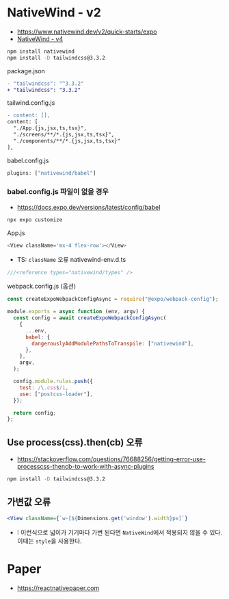 # NativeWind - v2
* https://www.nativewind.dev/v2/quick-starts/expo
* [NativeWind - v4](https://www.nativewind.dev/getting-started/expo-router)
```sh
npm install nativewind
npm install -D tailwindcss@3.3.2
```

package.json
```diff
- "tailwindcss": "^3.3.2"
+ "tailwindcss": "3.3.2"
```

tailwind.config.js
```diff
- content: [],
content: [
  "./App.{js,jsx,ts,tsx}",
  "./screens/**/*.{js,jsx,ts,tsx}",
  "./components/**/*.{js,jsx,ts,tsx}"
],
```

babel.config.js
```js
plugins: ["nativewind/babel"]
```

### babel.config.js 파일이 없을 경우
* https://docs.expo.dev/versions/latest/config/babel
```sh
npx expo customize
```

App.js
```js
<View className='mx-4 flex-row'></View>
```

* TS: `className` 오류
nativewind-env.d.ts
```ts
///<reference types="nativewind/types" />
```

webpack.config.js (옵션)
```js
const createExpoWebpackConfigAsync = require("@expo/webpack-config");

module.exports = async function (env, argv) {
  const config = await createExpoWebpackConfigAsync(
    {
      ...env,
      babel: {
        dangerouslyAddModulePathsToTranspile: ["nativewind"],
      },
    },
    argv,
  );

  config.module.rules.push({
    test: /\.css$/i,
    use: ["postcss-loader"],
  });

  return config;
};
```

## Use process(css).then(cb) 오류
* https://stackoverflow.com/questions/76688256/getting-error-use-processcss-thencb-to-work-with-async-plugins
```sh
npm install -D tailwindcss@3.3.2
```

## 가변값 오류
```jsx
<View className={`w-[${Dimensions.get('window').width}px]`}
```
* ❕ 이런식으로 넓이가 기기마다 가변 된다면 `NativeWind`에서 적용되지 않을 수 있다. 이때는 `style`을 사용한다.

# Paper
* https://reactnativepaper.com
